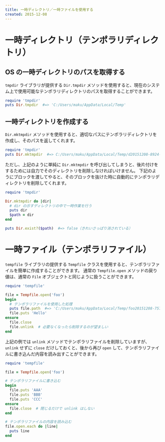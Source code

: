 ```yaml
---
title: 一時ディレクトリ／一時ファイルを使用する
created: 2015-12-08
---
```


一時ディレクトリ（テンポラリディレクトリ）
====

OS の一時ディレクトリのパスを取得する
----

`tmpdir` ライブラリが提供する `Dir.tmpdir` メソッドを使用すると、現在のシステム上で使用可能なテンポラリディレクトリのパスを取得することができます。

```ruby
require 'tmpdir'
puts Dir.tmpdir  #=> 'C:/Users/maku/AppData/Local/Temp'
```

一時ディレクトリを作成する
---

`Dir.mktmpdir` メソッドを使用すると、適切なパスにテンポラリディレクトリを作成し、そのパスを返してくれます。

```ruby
require 'tmpdir'
puts Dir.mktmpdir  #=> C:/Users/maku/AppData/Local/Temp/d20151208-8924-qjbjiq
```

ただし、上記のように単純に `Dir.mktmpdir` を呼び出してしまうと、後片付けをするためには自力でそのディレクトリを削除しなければいけません。
下記のようにブロックを渡してやると、そのブロックを抜けた時に自動的にテンポラリディレクトリを削除してくれます。

```ruby
require 'tmpdir'

Dir.mktmpdir do |dir|
  # dir の示すディレクトリの中で一時作業を行う
  puts dir
  $path = dir
end

puts Dir.exist?($path)  #=> false（きれいさっぱり消されている）
```


一時ファイル（テンポラリファイル）
====

`tempfile` ライブラリの提供する `Tempfile` クラスを使用すると、テンポラリファイルを簡単に作成することができます。
通常の `Tempfile.open` メソッドの戻り値は、通常の `File` オブジェクトと同じように扱うことができます。

```ruby
require 'tempfile'

file = Tempfile.open('foo')
begin
  # テンポラリファイルを使用した処理
  puts file.path  #=> 'C:/Users/maku/AppData/Local/Temp/foo20151208-7572-u08rd5'
  file.puts 'Hello'
ensure
  file.close
  file.unlink  # 必要なくなったら削除するのが望ましい
end
```

上記の例では `unlink` メソッドでテンポラリファイルを削除していますが、`unlink` せずに `close` だけしておくと、後から再び `open` して、テンポラリファイルに書き込んだ内容を読み出すことができます。

```ruby
require 'tempfile'

file = Tempfile.open('foo')

# テンポラリファイルに書き込む
begin
  file.puts 'AAA'
  file.puts 'BBB'
  file.puts 'CCC'
ensure
  file.close  # 閉じるだけで unlink はしない
end

# テンポラリファイルの内容を読み込む
file.open.each do |line|
  puts line
end
```

